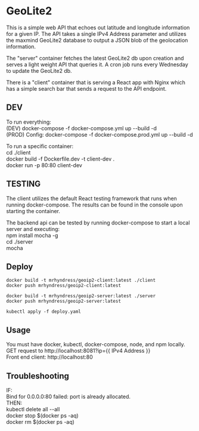 GeoLite2
=====================

This is a simple web API that echoes out latitude and longitude information for a given IP. The API takes a single IPv4 Address parameter and utilizes the  maxmind GeoLite2 database to output a JSON blob of the geolocation information.  

The "server" container fetches the latest GeoLite2 db upon creation and serves a light weight API that queries it. A cron job runs every Wednesday to update the GeoLite2 db.  

There is a "client" container that is serving a React app with Nginx which has a simple search bar that sends a request to the API endpoint.  

DEV
-------

To run everything:  
    (DEV) docker-compose -f docker-compose.yml up --build -d  
    (PROD) Config: docker-compose -f docker-compose.prod.yml up --build -d  
  
To run a specific container:  
    cd ./client  
    docker build -f Dockerfile.dev -t client-dev .  
    docker run -p 80:80 client-dev  

TESTING
-------
The client utilizes the default React testing framework that runs when running docker-compose. The results can be found in the console upon starting the container.  
  
The backend api can be tested by running docker-compose to start a local server and executing:  
        npm install mocha -g  
        cd ./server  
        mocha  


Deploy
-------
  
    docker build -t mrhyndress/geoip2-client:latest ./client  
    docker push mrhyndress/geoip2-client:latest  
  
    docker build -t mrhyndress/geoip2-server:latest ./server  
    docker push mrhyndress/geoip2-server:latest  
  
    kubectl apply -f deploy.yaml  

Usage
-------

You must have docker, kubectl, docker-compose, node, and npm locally.  
GET request to http://localhost:8081?ip={{ IPv4 Address }}  
Front end client: http://localhost:80  


Troubleshooting
-------

IF:  
    Bind for 0.0.0.0:80 failed: port is already allocated.  
THEN:  
    kubectl delete all --all  
    docker stop $(docker ps -aq)  
    docker rm $(docker ps -aq)  
